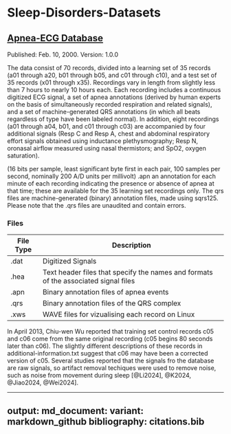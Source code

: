 # Sleep-Disorders-Datasets

## [Apnea-ECG Database](https://physionet.org/content/apnea-ecg/1.0.0/)
Published: Feb. 10, 2000. Version: 1.0.0

The data consist of 70 records, divided into a learning set of 35 records (a01 through a20, b01 through b05, and c01 through c10), and a test set of 35 records (x01 through x35). Recordings vary in length from slightly less than 7 hours to nearly 10 hours each. Each recording includes a continuous digitized ECG signal, a set of apnea annotations (derived by human experts on the basis of simultaneously recorded respiration and related signals), and a set of machine-generated QRS annotations (in which all beats regardless of type have been labeled normal). In addition, eight recordings (a01 through a04, b01, and c01 through c03) are accompanied by four additional signals (Resp C and Resp A, chest and abdominal respiratory effort signals obtained using inductance plethysmography; Resp N, oronasal airflow measured using nasal thermistors; and SpO2, oxygen saturation).

(16 bits per sample, least significant byte first in each pair, 100 samples per second, nominally 200 A/D units per millivolt)
.apn an annotation for each minute of each recording indicating the presence or absence of apnea at that time; these are available for the 35 learning set recordings only. 
The qrs files are machine-generated (binary) annotation files, made using sqrs125. Please note that the .qrs files are unaudited and contain errors. 

### Files

| File Type | Description                                                                         |
| ---       | ---                                                                                 |
| .dat      | Digitized Signals                                                                   | 
| .hea      | Text header files that specify the names and formats of the associated signal files |
| .apn      | Binary annotation files of apnea events                                             |
| .qrs      | Binary annotation files of the QRS complex                                          |
| .xws      | WAVE files for vizualising each record on Linux                                     |



In April 2013, Chiu-wen Wu reported that training set control records c05 and c06 come from the same original recording (c05 begins 80 seconds later than c06). The slightly different descriptions of these records in additional-information.txt suggest that c06 may have been a corrected version of c05.
Several studies reported that the signals fro the database are raw signals, so artifact removal techiques were used to remove noise, such as noise from movement during sleep [@Li2024], @K2024, @Jiao2024, @Wei2024].



---
output:
  md_document:
    variant: markdown_github
bibliography: citations.bib
---
